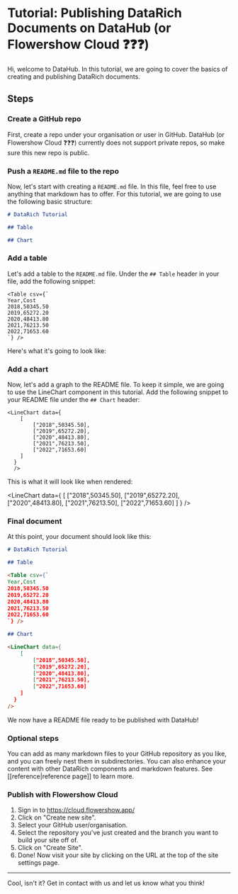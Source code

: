 # Tutorial: Publishing DataRich Documents on DataHub (or Flowershow Cloud ❓❓❓)

Hi, welcome to DataHub. In this tutorial, we are going to cover the basics of creating and publishing DataRich documents.

## Steps

### Create a GitHub repo

First, create a repo under your organisation or user in GitHub. DataHub (or Flowershow Cloud ❓❓❓) currently does not support private repos, so make sure this new repo is public.

### Push a `README.md` file to the repo

Now, let's start with creating a `README.md` file. In this file, feel free to use anything that markdown has to offer. For this tutorial, we are going to use the following basic structure:

```markdown
# DataRich Tutorial

## Table

## Chart
```

### Add a table

Let's add a table to the `README.md` file. Under the `## Table` header in your file, add the following snippet:

```
<Table csv={`
Year,Cost
2018,50345.50
2019,65272.20
2020,48413.80
2021,76213.50
2022,71653.60
`} />
```

Here's what it's going to look like:

<Table csv={`
Year,Cost
2018,50345.50
2019,65272.20
2020,48413.80
2021,76213.50
2022,71653.60
`} />

### Add a chart

Now, let's add a graph to the README file. To keep it simple, we are going to use the LineChart component in this tutorial. Add the following snippet to your README file under the `## Chart` header:

```
<LineChart data={
    [
        ["2018",50345.50],
        ["2019",65272.20],
        ["2020",48413.80],
        ["2021",76213.50],
        ["2022",71653.60]
    ]
  }
  />
```

This is what it will look like when rendered:

<LineChart data={
    [
        ["2018",50345.50],
        ["2019",65272.20],
        ["2020",48413.80],
        ["2021",76213.50],
        ["2022",71653.60]
    ]
  }
/>

### Final document

At this point, your document should look like this:

```markdown
# DataRich Tutorial

## Table

<Table csv={`
Year,Cost
2018,50345.50
2019,65272.20
2020,48413.80
2021,76213.50
2022,71653.60
`} />

## Chart

<LineChart data={
    [
        ["2018",50345.50],
        ["2019",65272.20],
        ["2020",48413.80],
        ["2021",76213.50],
        ["2022",71653.60]
    ]
  }
/>

```

We now have a README file ready to be published with DataHub!

### Optional steps

You can add as many markdown files to your GitHub repository as you like, and you can freely nest them in subdirectories. You can also enhance your content with other DataRich components and markdown features. See [[reference|reference page]] to learn more.

### Publish with Flowershow Cloud

1. Sign in to https://cloud.flowershow.app/
2. Click on "Create new site".
3. Select your GitHub user/organisation.
4. Select the repository you've just created and the branch you want to build your site off of.
5. Click on "Create Site".
6. Done! Now visit your site by clicking on the URL at the top of the site settings page.

___

Cool, isn't it? Get in contact with us and let us know what you think!
